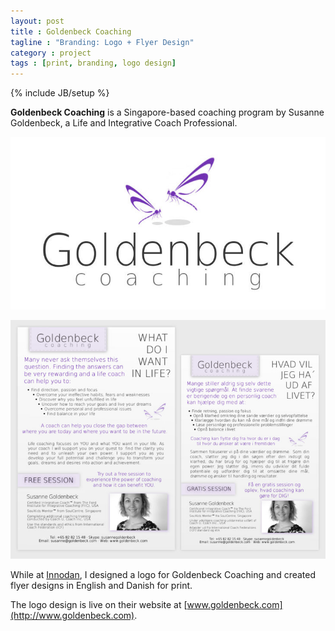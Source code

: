 ```yaml
---
layout: post
title : Goldenbeck Coaching
tagline : "Branding: Logo + Flyer Design"
category : project
tags : [print, branding, logo design]
---
```

{% include JB/setup %}

**Goldenbeck Coaching** is a Singapore-based coaching program by Susanne Goldenbeck, a Life and Integrative Coach Professional.

![Goldenbeck Coaching](/assets/images/goldenbeck.jpg)

![Goldenbeck Coaching](/assets/images/goldenbeck-flyers.jpg)

While at [Innodan](/bio#work), I designed a logo for Goldenbeck Coaching and created flyer designs in English and Danish for print. 

The logo design is live on their website at [www.goldenbeck.com](http://www.goldenbeck.com).